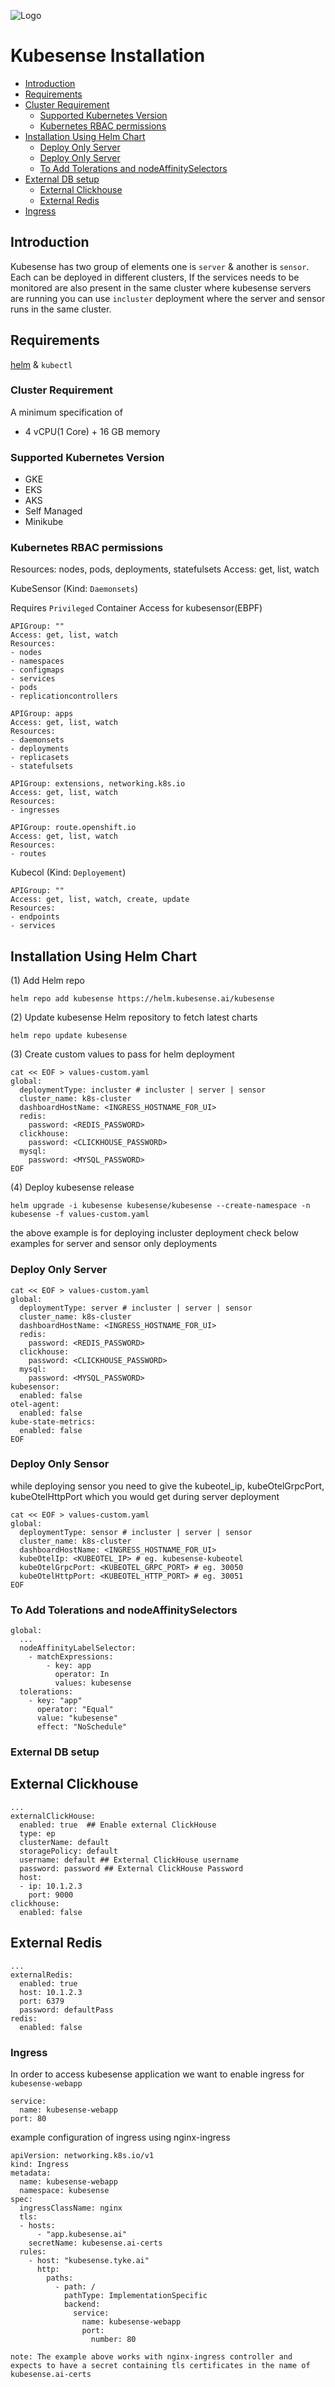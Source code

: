
![Logo](https://kubesense-assets.s3.ap-south-1.amazonaws.com/kubesenselogo.png)


# Kubesense Installation

- [Introduction](#introduction)
- [Requirements](#requirements)
- [Cluster Requirement](#cluster-requirement)
  - [Supported Kubernetes Version](#supported-kubernetes-version)
  - [Kubernetes RBAC permissions](#kubernetes-rbac-permissions)
- [Installation Using Helm Chart](#installation-using-helm-chart)
  - [Deploy Only Server](#deploy-only-server)
  - [Deploy Only Server](#deploy-only-sensor)
  - [To Add Tolerations and nodeAffinitySelectors](#to-add-tolerations-and-nodeaffinityselectors)
- [External DB setup](#external-db-setup)
  - [External Clickhouse](#external-clickhouse)
  - [External Redis](#external-redis)
- [Ingress](#ingress)

## Introduction
Kubesense has two group of elements one is `server` & another is `sensor`. Each can be deployed in different clusters, If the services needs to be monitored are also present in the same cluster where kubesense servers are running you can use `incluster`  deployment where the server and sensor runs in the same cluster.

## Requirements
[helm](https://helm.sh/docs/intro/install/) & `kubectl`

### Cluster Requirement
A minimum specification of 
- 4 vCPU(1 Core) + 16 GB memory

### Supported Kubernetes Version
 - GKE
 - EKS 
 - AKS
 - Self Managed
 - Minikube

### Kubernetes RBAC permissions
Resources: nodes, pods, deployments, statefulsets
Access: get, list, watch

KubeSensor (Kind: `Daemonsets`)

Requires `Privileged` Container Access for kubesensor(EBPF)

    APIGroup: ""
    Access: get, list, watch
    Resources:   
    - nodes
    - namespaces
    - configmaps
    - services
    - pods
    - replicationcontrollers

    APIGroup: apps
    Access: get, list, watch
    Resources:
    - daemonsets
    - deployments
    - replicasets
    - statefulsets

    APIGroup: extensions, networking.k8s.io
    Access: get, list, watch
    Resources:
    - ingresses

    APIGroup: route.openshift.io
    Access: get, list, watch
    Resources:
    - routes

Kubecol (Kind: `Deployement`)

    APIGroup: ""
    Access: get, list, watch, create, update
    Resources: 
    - endpoints
    - services
    
## Installation Using Helm Chart

(1) Add Helm repo
```
helm repo add kubesense https://helm.kubesense.ai/kubesense
```
(2) Update kubesense Helm repository to fetch latest charts
```
helm repo update kubesense
```
(3) Create custom values to pass for helm deployment
```
cat << EOF > values-custom.yaml
global:
  deploymentType: incluster # incluster | server | sensor
  cluster_name: k8s-cluster
  dashboardHostName: <INGRESS_HOSTNAME_FOR_UI>
  redis:
    password: <REDIS_PASSWORD>
  clickhouse:
    password: <CLICKHOUSE_PASSWORD>
  mysql:
    password: <MYSQL_PASSWORD>
EOF
```
(4) Deploy kubesense release
```
helm upgrade -i kubesense kubesense/kubesense --create-namespace -n kubesense -f values-custom.yaml
```

the above example is for deploying incluster deployment check below examples for server and sensor only deployments

### Deploy Only Server
```
cat << EOF > values-custom.yaml
global:
  deploymentType: server # incluster | server | sensor
  cluster_name: k8s-cluster
  dashboardHostName: <INGRESS_HOSTNAME_FOR_UI>
  redis:
    password: <REDIS_PASSWORD>
  clickhouse:
    password: <CLICKHOUSE_PASSWORD>
  mysql:
    password: <MYSQL_PASSWORD>
kubesensor:
  enabled: false
otel-agent:
  enabled: false
kube-state-metrics:
  enabled: false
EOF
```

### Deploy Only Sensor
while deploying sensor you need to give the kubeotel_ip, kubeOtelGrpcPort, kubeOtelHttpPort which you would get during server deployment 
```
cat << EOF > values-custom.yaml
global:
  deploymentType: sensor # incluster | server | sensor
  cluster_name: k8s-cluster
  dashboardHostName: <INGRESS_HOSTNAME_FOR_UI>
  kubeOtelIp: <KUBEOTEL_IP> # eg. kubesense-kubeotel
  kubeOtelGrpcPort: <KUBEOTEL_GRPC_PORT> # eg. 30050
  kubeOtelHttpPort: <KUBEOTEL_HTTP_PORT> # eg. 30051
EOF
```

### To Add Tolerations and nodeAffinitySelectors
```
global:
  ...
  nodeAffinityLabelSelector:
    - matchExpressions:
        - key: app
          operator: In
          values: kubesense
  tolerations:
    - key: "app"
      operator: "Equal"
      value: "kubesense"
      effect: "NoSchedule"
```

### External DB setup
## External Clickhouse
```
...
externalClickHouse:
  enabled: true  ## Enable external ClickHouse
  type: ep
  clusterName: default 
  storagePolicy: default 
  username: default ## External ClickHouse username
  password: password ## External ClickHouse Password
  host:
  - ip: 10.1.2.3
    port: 9000
clickhouse:
  enabled: false    
```

## External Redis
```
...
externalRedis:
  enabled: true
  host: 10.1.2.3
  port: 6379
  password: defaultPass
redis:
  enabled: false
```

### Ingress
In order to access kubesense application we want to enable ingress for `kubesense-webapp` 
```
service:
  name: kubesense-webapp
port: 80
```
example configuration of ingress using nginx-ingress
```
apiVersion: networking.k8s.io/v1
kind: Ingress
metadata:
  name: kubesense-webapp
  namespace: kubesense
spec:
  ingressClassName: nginx
  tls:
  - hosts:
      - "app.kubesense.ai"
    secretName: kubesense.ai-certs
  rules:
    - host: "kubesense.tyke.ai"
      http:
        paths:
          - path: /
            pathType: ImplementationSpecific
            backend:
              service:
                name: kubesense-webapp
                port:
                  number: 80
```
`note: The example above works with nginx-ingress controller and expects to have a secret containing tls certificates in the name of kubesense.ai-certs`

